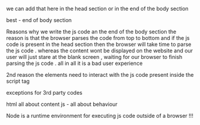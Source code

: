 we can add that here in the head section
or in the end of the body section

best - end of body section

<script> 
This is the script inside of which we will write the js code 
</script>
 Reasons why we write the js code an the end of the body section 
 the reason is that the browser parses the code from top to bottom and if the js code is present in the head section then the browser will take time to parse the js code . whereas the content wont be displayed on the website and our user will just stare at the blank screen , waiting for our browser to finish parsing the js code . all in all it is a bad user experience 

2nd reason 
the elements need to interact with the js code
present inside the script tag 

exceptions for 3rd party codes 

html all about content 
js - all about behaviour 

 Node is a runtime environment for executing js code outside of a browser !!!

  